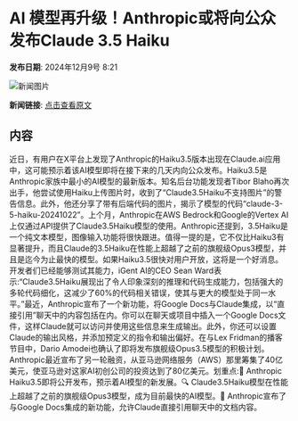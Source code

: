 # AI 模型再升级！Anthropic或将向公众发布Claude 3.5 Haiku

**发布日期**: 2024年12月9号 8:21

![新闻图片](https://upload.chinaz.com/2024/1209/6386935802834148154071076.png)

**新闻链接**: [点击查看原文](https://www.aibase.com/zh/news/13788)

## 内容

近日，有用户在X平台上发现了Anthropic的Haiku3.5版本出现在Claude.ai应用中，这可能预示着该AI模型即将在接下来的几天内向公众发布。Haiku3.5是Anthropic家族中最小的AI模型的最新版本。知名后台功能发现者Tibor Blaho再次出手，他尝试使用Haiku上传图片时，收到了“Claude3.5Haiku不支持图片”的警告信息。此外，他还分享了带有后端代码的图片，揭示了模型的代码“claude-3-5-haiku-20241022”。上个月，Anthropic在AWS Bedrock和Google的Vertex AI上仅通过API提供了Claude3.5Haiku模型的使用。Anthropic还提到，3.5Haiku是一个纯文本模型，图像输入功能将很快跟进。值得一提的是，它不仅比Haiku3有显著提升，而且Claude的3.5Haiku在性能上超越了之前的旗舰级Opus3模型，并且是迄今为止最快的模型。如果Haiku3.5很快对用户开放，这将是一个好消息。开发者们已经能够测试其能力，iGent AI的CEO Sean Ward表示:“Claude3.5Haiku展现出了令人印象深刻的推理和代码生成能力，包括强大的多轮代码细化，这减少了60%的代码相关错误，使其与更大的模型处于同一水平。”最近，Anthropic宣布了一个新功能，将Google Docs与Claude集成，以“直接引用”聊天中的内容包括在内。你可以在聊天或项目中插入一个Google Docs文件，这样Claude就可以访问并使用这些信息来生成输出。此外，你还可以设置Claude的输出风格，并添加预定义的指令和输出偏好。在与Lex Fridman的播客节目中，Dario Amodei也确认了即将发布旗舰级Opus3.5模型的积极计划。Anthropic最近宣布了另一轮融资，从亚马逊网络服务（AWS）那里筹集了40亿美元，使亚马逊对这家AI初创公司的投资达到了80亿美元。划重点:🚀 Anthropic Haiku3.5即将公开发布，预示着AI模型的新发展。🔍 Claude3.5Haiku模型在性能上超越了之前的旗舰级Opus3模型，成为目前最快的AI模型。💼 Anthropic宣布了与Google Docs集成的新功能，允许Claude直接引用聊天中的文档内容。
